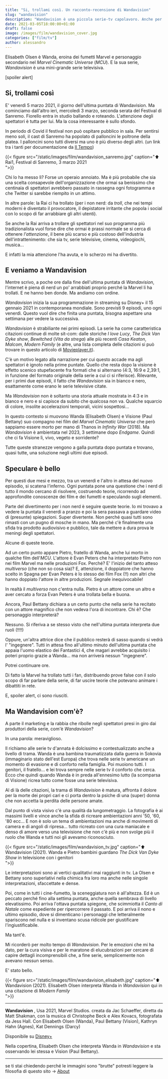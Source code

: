 ```yaml
---
title: "Si, trollami così. Un racconto-recensione di Wandavision"
slug: "wandavision"
description: "Wandavision è una piccola serie-tv capolavoro. Anche per i non nerd"
date: 2021-03-05T18:00:00+01:00
draft: false
image: /images/film/wandavision_cover.jpg
categories: ["film/tv"]
author: alessandro
---
```


Elisabeth Olsen è Wanda, eroina dei fumetti Marvel e personaggio secondario nel _Marvel Cinematic Universe_ (_MCU_). E la sua serie, _Wandavision_ è una mini-grande serie televisiva.

[spoiler alert]

<!--more-->

## Si, trollami così

E' venerdì 5 marzo 2021, il giorno dell'ultima puntata di Wandavision. Ma cominciamo dall'altro ieri, mercoledì 3 marzo, seconda serata del Festival di Sanremo.
Fiorello entra in studio ballando e roteando. L'attenzione degli spettatori è tutta per lui.
Ma la cosa interessante è sullo sfondo.

In periodo di Covid il festival non può ospitare pubblico in sala. Per sentirsi meno soli, il cast di Sanremo ha popolato di palloncini le poltrone della platea. I palloncini sono tutti diversi ma uno è più diverso degli altri.
(un link tra i tanti per documentazione da <a target="blank" href="https://www.iltempo.it/spettacoli-tv/2021/03/03/news/sanremo-palloncino-forma-pene-platea-fiorello-amadeus-clamoroso-battute-social-seconda-serata-festival-3-marzo-26412899/">Il Tempo</a>)

{{< figure src="/static/images/film/wandavision_sanremo.jpg" caption="⬆︎ Rai1, Festival di Sanremo, 3 marzo 2021</br> ">}}

Chi lo ha messo lì? Forse un operaio annoiato. Ma è più probabile che sia una scelta consapevole dell'organizzazione che ormai sa benissimo che centinaia di spettatori avrebbero passato in rassegna ogni fotogramma e che Twitter si sarebbe riempito in un attimo.

In altre parole: la Rai ci ha trollato (per i non nerd: da _troll_, che nei tempi moderni è diventato il provocatore, il depistatore irritante che popola i social con lo scopo di far arrabbiare gli altri utenti).

Se anche la Rai arriva a trollare gli spettatori nel suo programma più tradizionalista vuol forse dire che ormai è prassi normale se si cerca di ottenere _l'attenzione_, il bene più scarso e più costoso dell'industria dell'intrattenimento: che sia tv, serie televisive, cinema, videogiochi, musica...

E infatti la mia attenzione l'ha avuta, e lo scherzo mi ha divertito.

## E veniamo a Wandavision

Mentre scrivo, a poche ore dalla fine dell'ultima puntata di _Wandavision_, l'internet è piena di nerd un po' arrabbiati proprio perché la Marvel li ha trollati. E ne hanno ben donde.
Ma andiamo con ordine.

_Wandavision_ inizia la sua programmazione in streaming su Disney+ il 15 gennaio 2021 in contemporanea mondiale. Sono previsti 9 episodi, uno ogni venerdì. Questo vuol dire che finita una puntata, bisogna aspettare una settimana per vedere la successiva.

_Wandavision_ è strabiliante nei primi episodi. La serie ha come caratteristica citazioni continue di molte sit-com: dalle storiche _I love Lucy_, _The Dick Van Dyke show_, _Bewitched_ (_Vita da strega_) alle più recenti _Casa Keaton_, _Malcom_, _Modern Family_ (e altre, una lista completa delle citazioni si può trovare in questo articolo di <a target="blank" href="https://movieplayer.it/articoli/wandavision-omaggi-sitcom-serie-marvel-disney-plus_24180/">Movieplayer.it</a>).

C'è un motivo legato alla narrazione per cui questo accade ma agli spettatori è ignoto nella prime puntate. Quello che resta dopo la visione è effetto scenico stupefacente fra formati che si alternano (4:3, 16:9 e 2,39:1, in funzione del formato originale della serie a cui ci si riferisce). Rilevante, per i primi due episodi, il fatto che _Wandavision_ sia in bianco e nero, esattamente come erano le serie televisive citate.

Ma _Wandavision_ non è soltanto una storia attuale mostrata in 4:3 e in bianco e nero e si capisce da subito che qualcosa non va. Qualche squarcio di colore, insolite accelerazioni temporali, vicini sospettosi...

In questo contesto si muovono Wanda (Elisabeth Olsen) e Visione (Paul Bettany) suo compagno nei film del _Marvel Cinematic Universe_ che però sappiamo essere morto per mano di Thanos in _Infinity War_ (2018).
Ma _Wandavision_ è ambientata nel 2023, 3 settimane dopo _Endgame_. Quindi che ci fa Visione lì, vivo, vegeto e sorridente?

Tutte queste stranezze vengono a galla puntata dopo puntata e trovano, quasi tutte, una soluzione negli ultimi due episodi.

## Speculare è bello

Per questi due mesi e mezzo, tra un venerdì e l'altro in attesa del nuovo episodio, si scatena l'inferno. Ogni puntata pone una questione che i nerd di tutto il mondo cercano di risolvere, costruendo teorie, ricorrendo ad approfondite conoscenze dei film e dei fumetti e speculando sugli elementi.

Parte del divertimento per i non nerd è seguire queste teorie. Io mi trovavo a vedere la puntata il venerdi a pranzo e poi la sera passava a guardare video di (presunte) spiegazioni. Super divertente.
Non perché quasi tutti sono rimasti con un pugno di mosche in mano. Ma perché c'è finalmente una sfida tra prodotto audiovisivo e pubblico, tale da mettere a dura prova le meningi degli spettatori.

Alcune di queste teorie.

Ad un certo punto appare Pietro, fratello di Wanda, anche lui morto in qualche film dell'_MCU_. L'attore è Evan Peters che ha interpretato Pietro non nei film Marvel ma nelle produzioni Fox. Perché? E' l'inizio del tanto atteso _multiverso_ (che non so cosa sia)? E, attenzione, il doppiatore che hanno scelto in Spagna per Evan Peters è lo stesso dei film Fox (!!) non altri che hanno doppiato l'attore in altre produzioni. Segnale inequivocabile!

In realtà il _multiverso_ non c'entra nulla. Pietro è un attore come un altro e aver cercato a forza Evan Peters è una trollata bella e buona.

Ancora, Paul Bettany dichiara a un certo punto che nella serie ha recitato con un attore magnifico che non vedeva l'ora di incontrare.
Chi è? Che personaggio interpreterà?

Nessuno. Si riferiva a se stesso visto che nell'ultima puntata interpreta due ruoli (!!!!)

Oppure, un'altra attrice dice che il pubblico resterà di sasso quando si vedrà l' "ingegnere". Tutti in attesa fino all'ultimo minuto dell'ultima puntata che appaia l'uomo elastico dei Fantastici 4, che magari avrebbe acquisito i poteri proprio grazie a Wanda... ma non arriverà nessun "ingegnere".

Potrei continuare ore.

Di fatto la Marvel ha trollato tutti i fan, distribuendo prove false con il solo scopo di far parlare della serie, di far uscire teorie che potevano animare i dibattiti in rete.

E, spoiler alert, ci sono riusciti.


## Ma Wandavision com'è?

A parte il marketing e la rabbia che ribolle negli spettatori presi in giro dai produttori della serie, com'è _Wandavision_?

In una parola: meraviglioso.

Il richiamo alle serie tv d'annata è dolcissimo e contestualizzato anche a livello di trama.
Wanda è una bambina traumatizzata dalla guerra in Sokovia (immaginario stato dell'est Europa) che trova nelle serie tv americane un momento di evasione e di conforto nella famiglia.
Poi muoiono tutti. I genitori, il fratello... e lei trova sempre nelle serie tv il conforto che cerca.
Ecco che quindi quando Wanda è in preda all'ennesimo lutto (la scomparsa di Visione) ricrea tutto come fosse una serie televisiva.

Al di là delle citazioni, la trama di _Wandavision_ è matura, affronta il dolore per la morte dei propri cari e ci porta dentro la psiche di una (super) donna che non accetta la perdita delle persone amate.

Dal punto di vista visivo c'è una qualità da lungometraggio. La fotografia è ai massimi livelli e vince anche la sfida di ricreare ambientazioni anni '50, '60, '80 ecc... E non è solo un tema di ambientazioni ma anche di movimenti di camera e di angoli di ripresa... tutto ricreato con una cura maniacale e denso di amore verso una televisione che non c'è più e non svolge più il ruolo che Wanda e tutti noi gli avevamo riconosciuto.

{{< figure src="/static/images/film/wandavision_tv.jpg" caption="⬆︎ Wandavision (2021). Wanda e Pietro bambini guardano _The Dick Van Dyke Show_ in televisione con i genitori</br> ">}}

Le interpretazioni sono ai vertici qualitativi mai raggiunti in tv. La Olsen e Bettany sono superlativi nella chimica fra loro ma anche nelle singole interpretazioni, sfaccettate e dense.

Poi, come in tutti i cine-fumetto, la sceneggiatura non è all'altezza. Ed è un peccato perché fino alla settima puntata, anche quella sembrava di livello elevatissimo.
Poi arriva l'ottava puntata spiegone, che scimmiotta il _Canto di Natale_ come espediente per ripercorrere il passato. E poi arriva il nono e ultimo episodio, dove si dimenticano i personaggi che letteralmente spariscono nel nulla e si inventano scusa ridicole per giustificare l'ingiustificabile.

Ma tant'è.

Mi ricorderò per molto tempo di _Wandavision_. Per le emozioni che mi ha dato, per la cura visiva e per le maratone di elucubrazioni per cercare di capire dettagli incomprensibili che, a fine serie, semplicemente non avevano nessun senso.

E' stato bello.

{{< figure src="/static/images/film/wandavision_elisabeth.jpg" caption="⬆︎ Wandavision (2021). Elisabeth Olsen interpreta Wanda in _Wandavision_ qui in una citazione di _Modern Family_</br> ">}}


- - -
**Wandavision** , Usa 2021, Marvel Studios.
creata da Jac Schaeffer, diretta da Matt Shakman, con la musica di Christophe Beck e Alex Kovacs, fotografata da Jess Hall.
Con Elisabeth Olsen (Wanda), Paul Bettany (Vision), Kathryn Hahn (Agnes), Kat Dennings (Darcy)

Disponibile su <a target="blank" href="https://www.disneyplus.com/it-it/series/wandavision/4SrN28ZjDLwH">Disney+</a>

Nella copertina, Elisabeth Olsen che interpreta Wanda in _Wandavision_ e sta osservando lei stessa e Vision (Paul Bettany).


- - -
se ti stai chiedendo perché le immagini sono "brutte" potresti leggere la filosofia di questo sito -> <a target="blank" href="/2018/01/about/">About</a>
